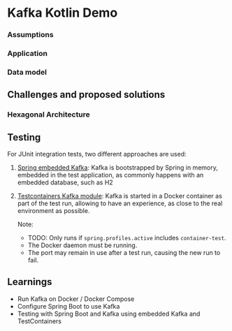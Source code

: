 # Kafka Kotlin Demo 

### Assumptions
### Application
### Data model
## Challenges and proposed solutions
### Hexagonal Architecture
## Testing
For JUnit integration tests, two different approaches are used:
1. [Spring embedded Kafka](https://spring.io/projects/spring-kafka):
   Kafka is bootstrapped by Spring in memory, embedded in the test application,
   as commonly happens with an embedded database, such as H2
1. [Testcontainers Kafka module](https://www.testcontainers.org/modules/kafka/):
   Kafka is started in a Docker container as part of the test run,
   allowing to have an experience, as close to the real environment as possible.
   
   Note:
     - TODO: Only runs if `spring.profiles.active` includes `container-test`.
     - The Docker daemon must be running.
     - The port may remain in use after a test run, causing the new run to fail.

## Learnings
- Run Kafka on Docker / Docker Compose
- Configure Spring Boot to use Kafka
- Testing with Spring Boot and Kafka using embedded Kafka and TestContainers
